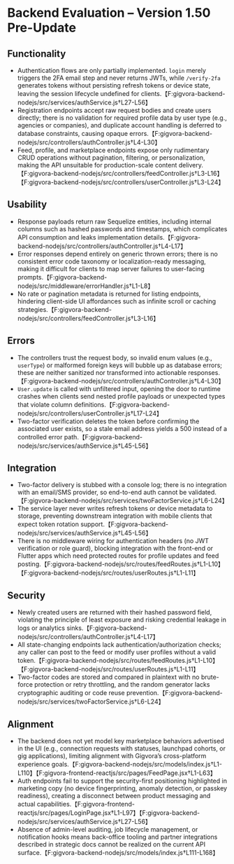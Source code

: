 # Backend Evaluation – Version 1.50 Pre-Update

## Functionality
- Authentication flows are only partially implemented. `login` merely triggers the 2FA email step and never returns JWTs, while `/verify-2fa` generates tokens without persisting refresh tokens or device state, leaving the session lifecycle undefined for clients.【F:gigvora-backend-nodejs/src/services/authService.js†L27-L56】
- Registration endpoints accept raw request bodies and create users directly; there is no validation for required profile data by user type (e.g., agencies or companies), and duplicate account handling is deferred to database constraints, causing opaque errors.【F:gigvora-backend-nodejs/src/controllers/authController.js†L4-L30】
- Feed, profile, and marketplace endpoints expose only rudimentary CRUD operations without pagination, filtering, or personalization, making the API unsuitable for production-scale content delivery.【F:gigvora-backend-nodejs/src/controllers/feedController.js†L3-L16】【F:gigvora-backend-nodejs/src/controllers/userController.js†L3-L24】

## Usability
- Response payloads return raw Sequelize entities, including internal columns such as hashed passwords and timestamps, which complicates API consumption and leaks implementation details.【F:gigvora-backend-nodejs/src/controllers/authController.js†L4-L17】
- Error responses depend entirely on generic thrown errors; there is no consistent error code taxonomy or localization-ready messaging, making it difficult for clients to map server failures to user-facing prompts.【F:gigvora-backend-nodejs/src/middleware/errorHandler.js†L1-L8】
- No rate or pagination metadata is returned for listing endpoints, hindering client-side UI affordances such as infinite scroll or caching strategies.【F:gigvora-backend-nodejs/src/controllers/feedController.js†L3-L16】

## Errors
- The controllers trust the request body, so invalid enum values (e.g., `userType`) or malformed foreign keys will bubble up as database errors; these are neither sanitized nor transformed into actionable responses.【F:gigvora-backend-nodejs/src/controllers/authController.js†L4-L30】
- `User.update` is called with unfiltered input, opening the door to runtime crashes when clients send nested profile payloads or unexpected types that violate column definitions.【F:gigvora-backend-nodejs/src/controllers/userController.js†L17-L24】
- Two-factor verification deletes the token before confirming the associated user exists, so a stale email address yields a 500 instead of a controlled error path.【F:gigvora-backend-nodejs/src/services/authService.js†L45-L56】

## Integration
- Two-factor delivery is stubbed with a console log; there is no integration with an email/SMS provider, so end-to-end auth cannot be validated.【F:gigvora-backend-nodejs/src/services/twoFactorService.js†L6-L24】
- The service layer never writes refresh tokens or device metadata to storage, preventing downstream integration with mobile clients that expect token rotation support.【F:gigvora-backend-nodejs/src/services/authService.js†L45-L56】
- There is no middleware wiring for authentication headers (no JWT verification or role guard), blocking integration with the front-end or Flutter apps which need protected routes for profile updates and feed posting.【F:gigvora-backend-nodejs/src/routes/feedRoutes.js†L1-L10】【F:gigvora-backend-nodejs/src/routes/userRoutes.js†L1-L11】

## Security
- Newly created users are returned with their hashed password field, violating the principle of least exposure and risking credential leakage in logs or analytics sinks.【F:gigvora-backend-nodejs/src/controllers/authController.js†L4-L17】
- All state-changing endpoints lack authentication/authorization checks; any caller can post to the feed or modify user profiles without a valid token.【F:gigvora-backend-nodejs/src/routes/feedRoutes.js†L1-L10】【F:gigvora-backend-nodejs/src/routes/userRoutes.js†L1-L11】
- Two-factor codes are stored and compared in plaintext with no brute-force protection or retry throttling, and the random generator lacks cryptographic auditing or code reuse prevention.【F:gigvora-backend-nodejs/src/services/twoFactorService.js†L6-L24】

## Alignment
- The backend does not yet model key marketplace behaviors advertised in the UI (e.g., connection requests with statuses, launchpad cohorts, or gig applications), limiting alignment with Gigvora’s cross-platform experience goals.【F:gigvora-backend-nodejs/src/models/index.js†L1-L110】【F:gigvora-frontend-reactjs/src/pages/FeedPage.jsx†L1-L63】
- Auth endpoints fail to support the security-first positioning highlighted in marketing copy (no device fingerprinting, anomaly detection, or passkey readiness), creating a disconnect between product messaging and actual capabilities.【F:gigvora-frontend-reactjs/src/pages/LoginPage.jsx†L1-L97】【F:gigvora-backend-nodejs/src/services/authService.js†L27-L56】
- Absence of admin-level auditing, job lifecycle management, or notification hooks means back-office tooling and partner integrations described in strategic docs cannot be realized on the current API surface.【F:gigvora-backend-nodejs/src/models/index.js†L111-L168】

